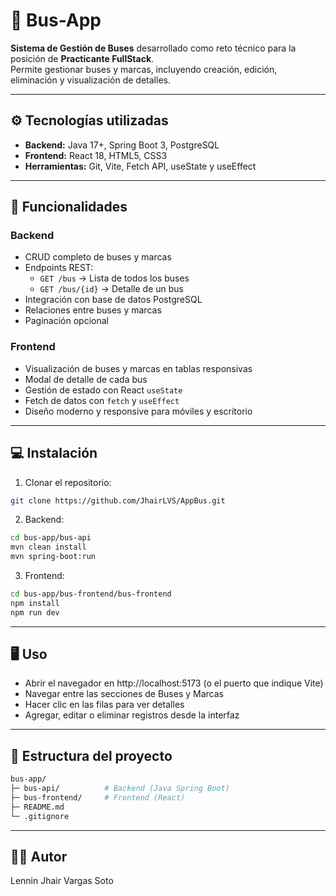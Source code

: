 # 🚌 Bus-App

**Sistema de Gestión de Buses** desarrollado como reto técnico para la posición de **Practicante FullStack**.  
Permite gestionar buses y marcas, incluyendo creación, edición, eliminación y visualización de detalles.

---

## ⚙️ Tecnologías utilizadas

- **Backend:** Java 17+, Spring Boot 3, PostgreSQL  
- **Frontend:** React 18, HTML5, CSS3  
- **Herramientas:** Git, Vite, Fetch API, useState y useEffect

---

## 🚀 Funcionalidades

### Backend
- CRUD completo de buses y marcas
- Endpoints REST:
  - `GET /bus` → Lista de todos los buses
  - `GET /bus/{id}` → Detalle de un bus
- Integración con base de datos PostgreSQL
- Relaciones entre buses y marcas
- Paginación opcional

### Frontend
- Visualización de buses y marcas en tablas responsivas
- Modal de detalle de cada bus
- Gestión de estado con React `useState`
- Fetch de datos con `fetch` y `useEffect`
- Diseño moderno y responsive para móviles y escritorio

---

## 💻 Instalación

1. Clonar el repositorio:  
```bash
git clone https://github.com/JhairLVS/AppBus.git
```
2. Backend:
```bash
cd bus-app/bus-api
mvn clean install
mvn spring-boot:run
```
3. Frontend:
```bash
cd bus-app/bus-frontend/bus-frontend
npm install
npm run dev
```
---

## 🖥️ Uso

- Abrir el navegador en http://localhost:5173 (o el puerto que indique Vite)
- Navegar entre las secciones de Buses y Marcas
- Hacer clic en las filas para ver detalles
- Agregar, editar o eliminar registros desde la interfaz

---

## 📁 Estructura del proyecto
```bash
bus-app/
├─ bus-api/          # Backend (Java Spring Boot)
├─ bus-frontend/     # Frontend (React)
├─ README.md
└─ .gitignore
```
---

## 🧑‍💻 Autor
Lennin Jhair Vargas Soto
